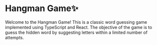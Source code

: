 # Hangman Game✨
Welcome to the Hangman Game! This is a classic word guessing game implemented using TypeScript and React. The objective of the game is to guess the hidden word by suggesting letters within a limited number of attempts.
